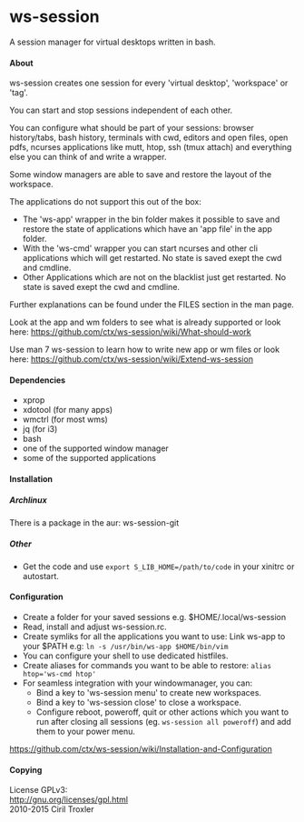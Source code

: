 ws-session
==========
A session manager for virtual desktops written in bash.

#### About

ws-session creates one session for every 'virtual desktop', 'workspace' or 'tag'.

You can start and stop sessions independent of each other.

You can configure what should be part of your sessions: browser history/tabs,
bash history, terminals with cwd, editors and open files, open pdfs, ncurses
applications like mutt, htop, ssh (tmux attach) and everything else you can
think of and write a wrapper.

Some window managers are able to save and restore the layout of the workspace.

The applications do not support this out of the box:
* The 'ws-app' wrapper in the bin folder makes it possible to save and restore
  the state of applications which have an 'app file' in the app folder.
* With the 'ws-cmd' wrapper you can start ncurses and other cli applications
  which will get restarted. No state is saved exept the cwd and cmdline.
* Other Applications which are not on the blacklist just get restarted. No state
  is saved exept the cwd and cmdline.

Further explanations can be found under the FILES section in the man page.

Look at the app and wm folders to see what is already supported or look here:
https://github.com/ctx/ws-session/wiki/What-should-work

Use man 7 ws-session to learn how to write new app or wm files or look here:
https://github.com/ctx/ws-session/wiki/Extend-ws-session


#### Dependencies
* xprop
* xdotool (for many apps)
* wmctrl (for most wms)
* jq (for i3)
* bash
* one of the supported window manager
* some of the supported applications

#### Installation

##### Archlinux
There is a package in the aur: ws-session-git
##### Other
* Get the code and use `export S_LIB_HOME=/path/to/code` in your
  xinitrc or autostart.

#### Configuration
* Create a folder for your saved sessions e.g. $HOME/.local/ws-session
* Read, install and adjust ws-session.rc.
* Create symliks for all the applications you want to use: Link ws-app to your
  $PATH e.g:
  `ln -s /usr/bin/ws-app $HOME/bin/vim`
* You can configure your shell to use dedicated histfiles.
* Create aliases for commands you want to be able to restore:
  `alias htop='ws-cmd htop'`
* For seamless integration with your windowmanager, you can:
  * Bind a key to 'ws-session menu' to create new workspaces.
  * Bind a key to 'ws-session close' to close a workspace.
  * Configure reboot, poweroff, quit or other actions which you want to run
    after closing all sessions (eg. `ws-session all poweroff`) and add them to
    your power menu.

https://github.com/ctx/ws-session/wiki/Installation-and-Configuration


#### Copying
License GPLv3:<br />
http://gnu.org/licenses/gpl.html<br />
2010-2015 Ciril Troxler

